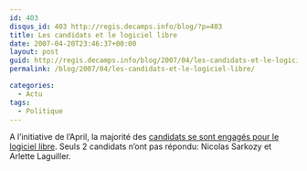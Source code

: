 ```yaml
---
id: 403
disqus_id: 403 http://regis.decamps.info/blog/?p=403
title: Les candidats et le logiciel libre
date: 2007-04-20T23:46:37+00:00
layout: post
guid: http://regis.decamps.info/blog/2007/04/les-candidats-et-le-logiciel-libre/
permalink: /blog/2007/04/les-candidats-et-le-logiciel-libre/

categories:
  - Actu
tags:
  - Politique
---
```

A l’initiative de l’April, la majorité des [candidats se sont engagés pour le logiciel libre](http://candidats.fr/). Seuls 2 candidats n’ont pas répondu: Nicolas Sarkozy et Arlette Laguiller.

